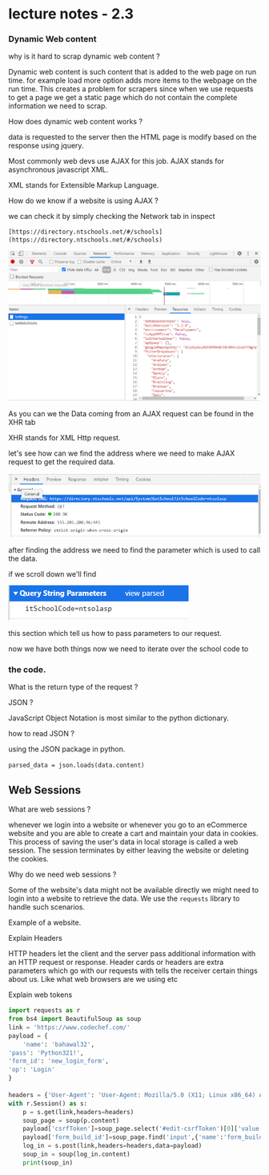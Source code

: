 # lecture notes - 2.3

### Dynamic Web content

why is it hard to scrap dynamic web content ?

Dynamic web content is such content that is added to the web page on run time. for example load more option adds more items to the webpage on the run time. This creates a problem for scrapers since when we use requests to get a page we get a static page which do not contain the complete information we need to scrap.

How does dynamic web content works ?

data is requested to the server then the HTML page is modify based on the response using jquery.

Most commonly web devs use AJAX for this job. AJAX stands for asynchronous javascript XML.

XML stands for Extensible Markup Language. 

How do we know if a website is using AJAX ?

we can check it by simply checking the Network tab in inspect 

    [https://directory.ntschools.net/#/schools](https://directory.ntschools.net/#/schools)

![lecture%20notes%20-%202%203%20b111b8ff3373478abf32962786aa1994/inspect.png](lecture%20notes%20-%202%203%20b111b8ff3373478abf32962786aa1994/inspect.png)

 As you can we the Data coming from an AJAX request can be found in the XHR tab

XHR stands for XML Http request.

let's see how can we find the address where we need to make AJAX request to get the required data.

![lecture%20notes%20-%202%203%20b111b8ff3373478abf32962786aa1994/header.png](lecture%20notes%20-%202%203%20b111b8ff3373478abf32962786aa1994/header.png)

after finding the address we need to find the parameter which is used to call the data.

if we scroll down we'll find 

 

![lecture%20notes%20-%202%203%20b111b8ff3373478abf32962786aa1994/parameters.png](lecture%20notes%20-%202%203%20b111b8ff3373478abf32962786aa1994/parameters.png)

this section which tell us how to pass parameters to our request.

now we have both things now we need to iterate over the school code to 

### the code.

What is the return type of the request ?

JSON ?

JavaScript Object Notation is most similar to the python dictionary. 

how to read JSON ?

using the JSON package in python.

`parsed_data = json.loads(data.content)`

## Web Sessions

What are web sessions ?

whenever we login into a website or whenever you go to an eCommerce website and you are able to create a cart and maintain your data in cookies. This process of saving the user's data in local storage is called a web session. The session terminates by either leaving the website or deleting the cookies.

Why do we need web sessions ?

Some of the website's data might not be available directly we might need to login into a website to retrieve the data. We use the `requests` library to handle such scenarios. 

Example of a website.

Explain Headers

HTTP headers let the client and the server pass additional information with an HTTP request or response. Header cards or headers are extra parameters which go with our requests with tells the receiver certain things about us. Like what web browsers are we using etc

Explain web tokens

```python
import requests as r
from bs4 import BeautifulSoup as soup
link = 'https://www.codechef.com/'
payload = {
    'name': 'bahawal32',
'pass': 'Python321!',
'form_id': 'new_login_form',
'op': 'Login'
}

headers = {'User-Agent': 'User-Agent: Mozilla/5.0 (X11; Linux x86_64) AppleWebKit/537.36 (KHTML, like Gecko) Chrome/87.0.4280.66 Safari/537.36'}
with r.Session() as s:
    p = s.get(link,headers=headers)
    soup_page = soup(p.content)
    payload['csrfToken']=soup_page.select('#edit-csrfToken')[0]['value']
    payload['form_build_id']=soup_page.find('input',{'name':'form_build_id'})['id']
    log_in = s.post(link,headers=headers,data=payload)
    soup_in = soup(log_in.content)
    print(soup_in)
```